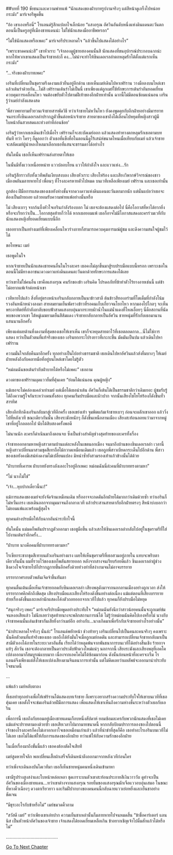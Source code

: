 ##บทที่ 190 ชัยชนะและความพ่ายแพ้
“นักแสดงของฝ่าบาทรูปงามจริงๆ แต่สีหน้าดูเกร็งไปหน่อยกระมัง” มาร์เจอรีพูดขึ้น


“อ้อ เขาเองหรือนี่” โรแลนด์รู้สึกแปลกใจเล็กน้อย “แสงอรุณ อัศวินอันดับหนึ่งแห่งดินแดนตะวันตก ตอนนี้เป็นครูอยู่ที่เมืองชายแดนน่ะ ไม่ใช่นักแสดงมืออาชีพหรอก”


“ไม่ใช่นักแสดงหรือเพคะ” มาร์เจอรีประหลาดใจ “แล้วขึ้นไปแสดงได้อย่างไร”


“เพราะขาดคนน่ะสิ” เขาหัวเราะ “เจ้าลองดูผู้ชายสองคนนั้นสิ นักแสดงที่ขนอุปกรณ์ประกอบฉากน่ะ หากให้พวกเขาแสดงเป็นเจ้าชายล่ะก็ คง...ไม่น่าจะทำให้ซินเดอเรลล่าตกหลุมรักได้ตั้งแต่แรกเห็นกระมัง”


“...จริงของฝ่าบาทเพคะ”


เอรินที่เปลี่ยนเป็นชุดราตรีงดงามแล้วยืนอยู่อีกด้าน เธอเห็นเมย์เดินไปหาเฟร์ราน วางมือลงบนไหล่เขา แล้วเต้นรำด้วยกัน...ไม่สิ เฟร์รานเต้นรำไม่เป็นนี่ เขาเพียงแต่ถูกเมย์ใช้ทักษะการเต้นรำอันยอดเยี่ยมควบคุมการเคลื่อนไหว จนต้องขยับตัวไปตามฝีเท้าของอีกฝ่ายเท่านั้น ฉากนี้ไม่มีตอนซ้อมแน่นอน เอรินรู้ว่าเมย์กำลังแสดงสด


‘พี่สาวพยายามยั่วยวนเจ้าชายสารพัดวิธี ทว่าเจ้าชายไม่หวั่นไหว ยังคงพูดคุยกับอีกฝ่ายอย่างมีมารยาท จนกระทั่งซินเดอเรลล่าปรากฏตัวขึ้นต่อหน้าเจ้าชาย สายตาของเขาถึงได้เลื่อนไปหยุดที่หญิงสาวผู้มีใบหน้าอันสวยสดและท่วงท่าที่อ่อนช้อย’


เอรินรู้ว่าหากเธอเดินเข้าไปเมื่อไร เฟร์รานก็จะสะบัดเมย์ออก แล้วแสดงท่าทางตกหลุมรักเธอตามบททันที ทว่า ใครๆ ก็ดูออกว่า ตัวเธอที่แข็งทื่อในตอนนี้ดูไร้เสน่ห์ขนาดไหนเมื่อเทียบกับเมย์ แล้วเจ้าชายจะสลัดเมย์ผู้น่าหลงใหลมาเลือกเธอที่แสนจะธรรมดาได้อย่างไร


ทันใดนั้น เธอก็เห็นเฟร์รานส่งสายตาให้เธอ


ในนั้นมีทั้งแววเหนื่อยหน่าย แววปลอบโยน แววให้กำลังใจ และแววแห่ง...รัก


เอรินรู้สึกราวกับทั้งเวทีพลันเงียบสงบลง เสียงหัวเราะ เสียงโห่ร้อง และเสียงวิพากษ์วิจารณ์ของชาวเมืองพลันมลายหายไป เพื่อนๆ ที่โรงละครหายตัวไปหมด บนเวทีเหลือเพียงเมย์ เฟร์ราน และเธอเท่านั้น


ถูกต้อง ฝีมือการแสดงของเธอยังห่างชั้นจากดวงดาวแห่งดินแดนตะวันตกมากนัก แต่นั่นแปลว่าเธอจะต้องเป็นฝ่ายถอย แล้วยอมรับความพ่ายแพ้อย่างนั้นหรือ


ไม่ เสียงเบาๆ จากก้นบึ้งหัวใจเอรินกำลังร้องบอก ไม่ เธอจะต้องแสดงต่อไป นี่คือโอกาสที่หาได้ยากยิ่ง หรือจะเรียกว่าเป็น...โอกาสสุดท้ายก็ว่าได้ หากเธอยอมแพ้ เธอก็อาจไม่มีโอกาสแสดงละครร่วมเวทีกับนักแสดงหญิงที่ยอดเยี่ยมแบบนี้อีก


เธออยากเป็นอย่างเมย์ที่เพียงเคลื่อนไหวร่างกายก็สามารถควบคุมอารมณ์ผู้ชม และดึงความสนใจผู้ชมไว้ได้


ขอโทษนะ เมย์


เธอพูดในใจ


หากเจ้าชายเป็นนักแสดงชายคนอื่นในโรงละคร เธอคงไม่ลุกขึ้นมาสู้รบปรบมือแบบนี้หรอก เพราะเธอในตอนนี้ไม่มีทางเอาชนะดวงดาวแห่งดินแดนตะวันตกด้วยทักษะการแสดงได้เลย


ทว่าเขาไม่ใช่คนอื่น เขาคือแสงอรุณ คนรักของข้า เอรินคิด โปรดอภัยที่ข้าทำตัวไร้ยางอายเช่นนี้ แต่ข้าไม่อยากแพ้เจ้าต่อหน้าเขา


เวทีหายไปแล้ว สิ่งที่อยู่ตรงหน้าเอรินกลับกลายเป็นนาข้าวสาลี ต้นข้าวสีทองอร่ามที่โตเต็มที่กำลังโน้มรวงอันหนักหน่วงลงมา สายลมยามเย็นพัดรวงข้าวที่รอคนเก็บเกี่ยวจนโยกไหว หากมองไปไกลๆ จะเห็นพระอาทิตย์ที่กำลังลาลับขอบฟ้าสาดแสงอบอุ่นมากระทบผิวน้ำในแม่น้ำแดงที่ไหลเอื่อยๆ นี่คือสถานที่นัดพบของพวกเขา ใต้หมู่เมฆยามเย็นสีส้มแดง เจ้าชายกลับกลายเป็นอัศวิน ชายหนุ่มที่รักกับเธอมานานแสนนานอีกครั้ง


เพียงแค่เผยด้านที่งดงามที่สุดของเธอให้เขาเห็น เขาก็จะหยุดสายตาไว้ที่เธอตลอดกาล...นี่ไม่ใช่การแสดง ทว่าเป็นตัวตนที่แท้จริงของเธอ เอรินยกกระโปรงยาวที่เกะกะขึ้น มัดมันเป็นปม แล้วเดินไปหาเฟร์ราน


ความมั่นใจกลับคืนมาอีกครั้ง ทุกอย่างเป็นไปอย่างธรรมชาติ เธอเดินไปหาอัศวินแล้วส่งยิ้มบางๆ ให้เมย์ ฝ่ายหลังถึงกับคลายมือที่อยู่บนไหล่เขาโดยไม่รู้ตัว


“หม่อมฉันขอเต้นรำกับฝ่าบาทได้หรือไม่เพคะ” เธอถาม


ดวงตาของเฟร์รานผุดแววยิ้มที่คุ้นเคย “ย่อมได้แน่นอน คุณผู้หญิง”


แม้เธอจะไม่คล่องแคล่วเท่าเมย์ แต่เมื่อได้เธอนำเต้น อัศวินก็เต้นได้เป็นธรรมชาติกว่าเดิมเยอะ ผู้ชมรับรู้ได้ถึงความรู้ใจกันระหว่างคนทั้งสอง ทุกคนเริ่มปรบมือและผิวปาก จากนั้นเสียงไชโยโห่ร้องก็ดังขึ้นทั่วสารทิศ


เสียงอึกทึกดึงเอรินกลับมาสู่เวทีอีกครั้ง เธอเขย่งเท้า จุมพิตแก้มเจ้าชายเบาๆ ก่อนจะผลักเขาออก แล้ววิ่งไปที่หลังเวที ขณะเดียวกันนั้น เสียงระฆังหนักๆ ก็ดังขึ้นเหนือลานเมือง เสียงสะท้อนลอยแว่วมาจากหมู่เขาที่อยู่ไกลออกไป นับได้สิบสองครั้งพอดี


ไม่นานนัก ละครก็ดำเนินมาถึงตอนจบ ซึ่งเป็นช่วงสำคัญช่วงสุดท้ายของละครทั้งเรื่อง


เจ้าชายออกตามหาหญิงสาวตามบ้านแต่ละหลังในเขตนอกเมือง จนมาถึงบ้านของซินเดอเรลล่า เวลานี้ หญิงสาวเปลี่ยนมาสวมชุดสีเทาถือไม้กวาดเหมือนเดิมแล้ว เธอถูกพี่สาวเบียดกระเด็นไปอีกด้าน พี่สาวของเธอยังคงมีเสน่ห์งดงามไม่เปลี่ยนแปลง มิหนำซ้ำยังสวมรองเท้าแก้วข้างนั้นได้ด้วย


“ฝ่าบาทที่เคารพ ฝ่าบาทยังทรงลังเลอะไรอยู่อีกเพคะ หม่อมฉันนี่ล่ะคนที่ฝ่าบาททรงตามหา”


“ไม่ นางไม่ใช่”


“เจ้า...หุบปากเดี๋ยวนี้นะ!”


แม้การแสดงของเมย์จะยังจัดจ้านเหมือนเดิม หรืออาจจะกดดันอีกฝ่ายได้มากกว่าเดิมด้วยซ้ำ ทว่าเอรินก็ไม่หวั่นเกรง เธอเดินออกจากมุมมาจนถึงกลางเวที แล้วประสานสายตากับอีกฝ่ายตรงๆ สีหน้าบ่งบอกว่าไม่ยอมแพ้และพร้อมสู้สุดใจ


ทุกคนต่างปรบมือให้กับฉากอันน่าระทึกใจนี้


ทันใดนั้น แม่มดก็พลันปรากฏตัวออกมา เธอชูมือขึ้น แล้วเสกให้ซินเดอเรลล่ากลับไปอยู่ในชุดราตรีที่ใส่ไปงานเต้นรำอีกครั้ง...


“ฝ่าบาท นางคือคนที่ฝ่าบาททรงตามหา”


โรเซียกระชากชุดสีเทาบนตัวเอรินอย่างแรง เผยให้เห็นชุดราตรีที่เธอสวมอยู่ภายใน แทบจะพริบตาเดียวกันนั้น ผมที่รวบไว้ของเธอก็พลันสยายออก หลังจากสางจนเรียบร้อยดีแล้ว ซินเดอเรลล่าผู้ช่วงชิงดวงใจเจ้าชายไปก็ปรากฏกายขึ้นอีกครั้งด้วยท่วงท่าที่สง่างามจนไม่อาจบรรยาย


บรรยากาศรอบตัวพลันเจิดจ้าขึ้นทันตา


ทุกคนตื่นเต้นเมื่อเห็นเจ้าชายกอดกับซินเดอเรลล่า เสียงพลุดังมาจากนอกลานเมืองอย่างถูกเวลา ส่งให้บรรยากาศคึกคักถึงขีดสุด เสียงปรบมือและเสียงโห่ร้องดังขึ้นอย่างต่อเนื่อง แม้แต่ตอนที่เสียงบรรยายท้ายเรื่องดังขึ้นและเหล่านักแสดงโค้งตัวถอยออกจากเวทีไปแล้ว ทุกคนก็ยังปรบมือไม่หยุด


“สนุกจริงๆ เพคะ” มาร์เจอรีปรบมือพูดอย่างประทับใจ “หม่อมฉันยังนึกว่าสาวน้อยคนนั้นจะถูกเมย์ข่มจนหงอเสียแล้ว ไม่นึกเลยว่าสุดท้ายนางจะพลิกสถานการณ์ได้ ไม่รู้ว่าหม่อมฉันคิดไปเองหรือไม่ นางกับเจ้าชายคนนั้นเล่นเข้าขากันเสียยิ่งกว่าเมย์อีก อย่างกับ...นางเกิดมาเพื่อรักกับเจ้าชายอย่างไรอย่างนั้น”


“น่าประหลาดใจจริงๆ นั่นล่ะ” โรแลนด์พยักหน้า ช่วงท้ายๆ เอรินเปลี่ยนไปเป็นคนละคนจริงๆ คงเพราะนั่นคือตัวตนที่แท้จริงของเธอ เธอถึงได้ยังมั่นใจเมื่อถูกเมย์กดดัน และสามารถเปลี่ยนเจ้าชายกลับมาเป็นสามีตัวเองได้ภายในระยะเวลาอันสั้น เรียกได้ว่าหลุดพ้นจากพันธนาการบนเวทีได้อย่างสิ้นเชิง ร้ายกาจแท้ๆ สักวัน เธอจะต้องกลายเป็นดาวประดับฟ้าดวงใหม่แน่ๆ นอกจากนี้ เสียงระฆังและเสียงพลุที่เอคโคเปล่งออกมาก็สมบูรณ์แบบมาก เนื่องจากเอคโคไม่ได้ซ้อมมาก่อน ดังนั้นก่อนหน้าที่ละครจะเริ่ม โรแลนด์จึงเพียงแต่สั่งให้เธอเปล่งเสียงตามจินตนาการเท่านั้น แต่ไม่คิดเลยว่าผลลัพธ์จะออกมาน่าประทับใจขนาดนี้


...


แพ้แล้ว เมย์หลับตาลง


ที่เธอทำทุกอย่างเพื่อให้เฟร์รานได้แสดงบทเจ้าชาย ก็เพราะอยากสร้างความประทับใจให้เขาบนเวทีที่เธอคุ้นเคย เธอตั้งใจจะข่มเอรินด้วยฝีมือการแสดง เพื่อแสดงให้เขาเห็นถึงความห่างชั้นระหว่างตัวเธอกับเอริน


เพื่อการนี้ เธอถึงกับยอมอยู่เมืองชายแดนเกือบหนึ่งสัปดาห์ ยอมซ้อมละครกับพวกนักแสดงที่เธอไม่เคยแม้แต่จะปรายตามองด้วยซ้ำ เธอเสียเวลาไปมากมายขนาดนี้ หากกลับป้อมปราการลองซองไปตอนนี้ เจ้าของโรงละครก็คงไม่เอาอกเอาใจเธอเหมือนเก่าแล้ว แล้วที่น่าขำที่สุดก็คือ เธอทำอะไรเอรินบนเวทีไม่ได้เลย เธอไม่ได้แพ้ให้กับการแสดงของอีกฝ่าย ทว่าแพ้ให้กับความรักของอีกฝ่าย


ในเมื่อเรื่องมาถึงขั้นนี้แล้ว เธอคงต้องตัดใจเสียที


เมย์สูดหายใจลึก พอเปลี่ยนเสื้อผ้าเสร็จก็เดินหน้าตึงออกมาจากหลังเวทีก่อนใคร


ทว่าเพิ่งจะเดินลงบันไดเวทีมา เธอก็เห็นชายหนุ่มคนหนึ่งเดินเข้ามาหา


เขามีรูปร่างสูงสง่าและใบหน้าหล่อเหลา ชุดเกราะบนตัวเขาสะท้อนประกายสีเงินวาววับ ดูท่าจะเป็นอัศวินของเมืองชายแดน...ทว่าเขาต่างจากแสงอรุณ รอยยิ้มของแสงอรุณมักเจือแววอบอุ่นเสมอ ในขณะที่หางคิ้วเฉียงๆ ดวงตาเรียวยาว และริมฝีปากบางของคนคนนี้กลับฉายแววเย่อหยิ่งและเย็นชาอย่างชัดเจน


“มีธุระอะไรกับข้าหรือไม่” เมย์ขมวดคิ้วถาม


“สวัสดี เมย์” ทว่าเพียงเขาเอ่ยปาก ความเย็นชาเหล่านั้นก็มลายหายไปจนหมดสิ้น “ข้าชื่อคาร์เตอร์ แลนนิส เป็นหัวหน้าอัศวินของเจ้าชาย เจ้าแสดงได้ยอดเยี่ยมเหลือเกิน ข้าอยากเชิญเจ้าไปดื่มสักแก้วได้หรือไม่”


........................................


[Go To Next Chapter]( ./103.md)